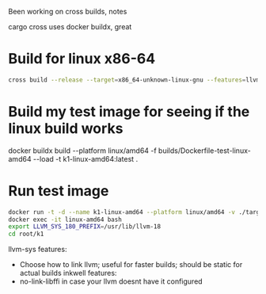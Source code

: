 Been working on cross builds, notes

cargo cross uses docker buildx, great

# Build for linux x86-64
```sh
cross build --release --target=x86_64-unknown-linux-gnu --features=llvm-sys/force-static
```

# Build my test image for seeing if the linux build works
docker buildx build --platform linux/amd64 -f builds/Dockerfile-test-linux-amd64 --load -t k1-linux-amd64:latest .

# Run test image
```sh
docker run -t -d --name k1-linux-amd64 --platform linux/amd64 -v ./target/x86_64-unknown-linux-gnu/release/compiler:/root/k1/compiler -v ./stdlib/:/root/k1/stdlib -v ./rt/:/root/k1/rt k1-linux-amd64:latest
docker exec -it linux-amd64 bash
export LLVM_SYS_180_PREFIX=/usr/lib/llvm-18
cd root/k1
```

llvm-sys features:
- Choose how to link llvm; useful for faster builds; should be static for actual builds
inkwell features:
- no-link-libffi in case your llvm doesnt have it configured
